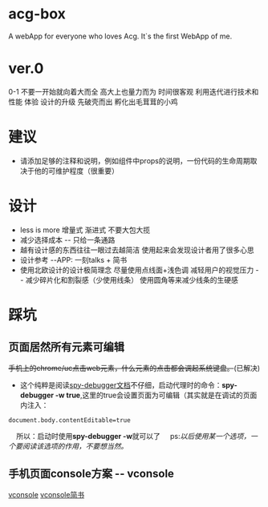 # acg-box
A webApp for everyone who loves Acg. It`s the first WebApp of me.

# ver.0
0-1 不要一开始就向着大而全 高大上也量力而为 时间很客观 利用迭代进行技术和性能 体验 设计的升级 先破壳而出 孵化出毛茸茸的小鸡


# 建议
* 请添加足够的注释和说明，例如组件中props的说明，一份代码的生命周期取决于他的可维护程度（很重要）

# 设计
* less is more 增量式 渐进式 不要大包大揽
* 减少选择成本 -- 只给一条通路
* 越有设计感的东西往往一眼过去越简洁 使用起来会发现设计者用了很多心思
* 设计参考 --APP: 一刻talks + 简书
* 使用北欧设计的设计极简理念 尽量使用点线面+浅色调 减轻用户的视觉压力 -- 减少碎片化和割裂感（少使用线条） 使用圆角等来减少线条的生硬感


# 踩坑
## 页面居然所有元素可编辑
~~手机上的chrome/uc点击web元素，什么元素的点击都会调起系统键盘。~~(已解决)
 * 这个纯粹是阅读[spy-debugger文档](https://github.com/wuchangming/spy-debugger)不仔细，启动代理时的命令：**spy-debugger -w true**,这里的true会设置页面为可编辑（其实就是在调试的页面内注入：
```
document.body.contentEditable=true
```
&nbsp;&nbsp;&nbsp;&nbsp;所以：启动时使用**spy-debugger -w**就可以了
&nbsp;&nbsp;&nbsp;&nbsp;ps:*以后使用某一个选项，一个要阅读该选项的作用，不要想当然。*

## 手机页面console方案 -- vconsole
[vconsole](https://github.com/Tencent/vConsole/blob/dev/doc/tutorial_CN.md)
[vconsole简书](https://www.jianshu.com/p/de447816dd41)
